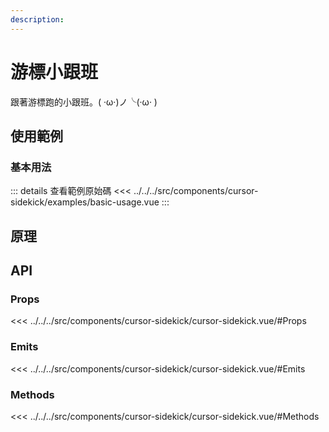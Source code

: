 ```yaml
---
description: 
---
```


<script setup>
import BasicUsage from '../../../src/components/cursor-sidekick/examples/basic-usage.vue'
</script>

# 游標小跟班

跟著游標跑的小跟班。( ‧ω‧)ノ╰(‧ω‧ )

## 使用範例

### 基本用法

<basic-usage/>

::: details 查看範例原始碼
<<< ../../../src/components/cursor-sidekick/examples/basic-usage.vue
:::

## 原理

## API

### Props

<<< ../../../src/components/cursor-sidekick/cursor-sidekick.vue/#Props

### Emits

<<< ../../../src/components/cursor-sidekick/cursor-sidekick.vue/#Emits

### Methods

<<< ../../../src/components/cursor-sidekick/cursor-sidekick.vue/#Methods
